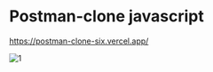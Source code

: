 # Postman-clone javascript
https://postman-clone-six.vercel.app/

![1](https://user-images.githubusercontent.com/60061433/163597795-f2926561-c4c5-4d62-9387-8f73366f606c.PNG)

